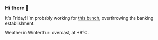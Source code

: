 ### Hi there :wave:

It's Friday! I'm probably working for [this bunch](https://github.com/kohofinancial), overthrowing the banking establishment.

Weather in Winterthur: overcast, at +9°C.
